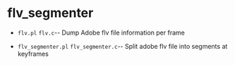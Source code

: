 flv_segmenter
=============

* `flv.pl` `flv.c`-- Dump Adobe flv file information per frame

* `flv_segmenter.pl` `flv_segmenter.c`-- Split adobe flv file into segments at keyframes
